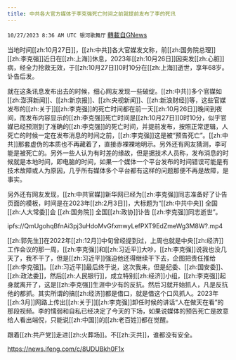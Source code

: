 ```yaml
---
title: 中共各大官方媒体于李克强死亡时间之前就提前发布了李的死讯
---
```

`10/27/2023 8:36 AM UTC 银河歌舞厅` [轉載自GNews](https://gnews.org/articles/1887523)

当地时间[[zh:10月27日]]，[[zh:中共]]各大官媒发文称，前[[zh:国务院总理]][[zh:李克强]]近日在[[zh:上海]]休息，2023年[[zh:10月26日]]因突发[[zh:心脏]]病，经全力抢救无效，于[[zh:10月27日]]0时10分在[[zh:上海]]逝世，享年68岁。讣告后发。

就在这条讯息发布出去的时候，细心网友发现一些破绽。[[zh:中共]]多个官媒如[[zh:澎湃新闻]]、[[zh:新京报]]、[[zh:央视新闻]]、[[zh:新浪财经]]等，这些官媒发布的[[zh:关于]][[zh:李克强]]的死亡时间都在前一天[[zh:10月26日]]晚间到夜间，而发布内容显示的[[zh:李克强]]死亡时间是[[zh:10月27日]]0时10分，似乎官媒已经预测到了准确的[[zh:李克强]]的死亡时间，并提前发布，按照正常逻辑，人死亡的时候一定在发布消息的时间之前，[[zh:李克强]]这是被“预告死亡”。[[zh:中共]]那套虚伪的本质也不再藏着了，直接赤裸裸地明示。另外还有网友猜测，李可能是被死亡的。另外一些人认为有时差的缘故，但是据技术人员称，发布消息的时候就是本地时间，即电脑的时间，如果一个媒体一个平台发布的时间错误可能是有技术故障或人为原因，几乎所有媒体多个平台都有这样的问题那便不再是故障，是事实。

另外还有网友发现，[[zh:中共官媒]]新华网已经为[[zh:李克强]]同志准备好了讣告页面的模板，时间是在2023年[[zh:2月3日]]，大标题为“[[zh:中共中央]] 全国[[zh:人大常委]]会 [[zh:国务院]] 全国[[zh:政协]]讣告 [[zh:李克强]]同志逝世”。

ipfs://QmUgohqBfnAi3pj3uHdoMvGfxmwyLefPXT9EdZmeWg3M8W?.mp4

[[zh:郭先生]]在2022年[[zh:12月]]中旬曾经提到过，上周也就是中央[[zh:经济]]工作会议的那一周，[[zh:李克强]]和[[zh:习近平]]大吵，[[zh:李克强]]说我也没几天了，我不干了，但是[[zh:习近平]]强迫他还得继续干下去，企图把责任推给[[zh:李克强]]。[[zh:习近平]]最后终于说，这次我来，但是纪委、[[zh:国安委]]、[[zh:政法委]]，然后[[zh:人民银行]]，成立特别[[zh:经济]]小组，[[zh:李克强]]起身就离开了，这是[[zh:李克强]]生涯中少有的反抗。然后习就开始抓人，凡是反抗他的都抓。其实所谓的搞[[zh:经济]]都是借口，就是借这个口风抓人。2023年[[zh:3月]]网路上传出[[zh:关于]][[zh:李克强]]卸任时候的讲话“人在做天在看”的那段视频。李的懦弱和自私已经决定了今天的下场，如果说媒体的预告死亡是故意给人看出端倪，只能说[[zh:中国]]的[[zh:老百姓]]都在觉醒。

跟着[[zh:共产党]]走进[[zh:火葬场]]。不[[zh:灭共]]，谁都没有安全。


<https://news.ifeng.com/c/8UDUBkh0F1x>

